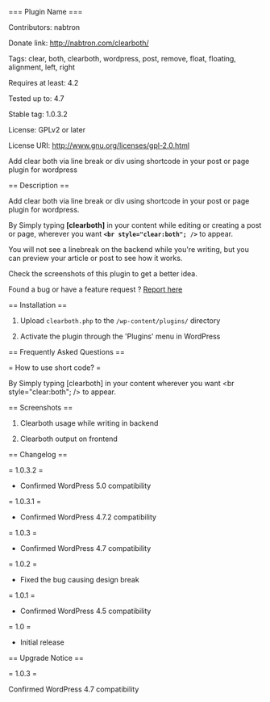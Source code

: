 === Plugin Name ===

Contributors: nabtron

Donate link: http://nabtron.com/clearboth/

Tags: clear, both, clearboth, wordpress, post, remove, float, floating, alignment, left, right

Requires at least: 4.2

Tested up to: 4.7

Stable tag: 1.0.3.2

License: GPLv2 or later

License URI: http://www.gnu.org/licenses/gpl-2.0.html

Add clear both via line break or div using shortcode in your post or page plugin for wordpress

== Description ==

Add clear both via line break or div using shortcode in your post or page plugin for wordpress.

By Simply typing <strong>[clearboth]</strong> in your content while editing or creating a post or page, wherever you want <strong><code>&lt;br style="clear:both"; /&gt;</code></strong> to appear.

You will not see a linebreak on the backend while you're writing, but you can preview your article or post to see how it works. 

Check the screenshots of this plugin to get a better idea.

Found a bug or have a feature request ? <a href="http://nabtron.com/clearboth/">Report here</a>

== Installation ==

1. Upload `clearboth.php` to the `/wp-content/plugins/` directory

2. Activate the plugin through the 'Plugins' menu in WordPress

== Frequently Asked Questions ==

= How to use short code? =

By Simply typing [clearboth] in your content wherever you want <br style="clear:both"; /> to appear.

== Screenshots ==

1. Clearboth usage while writing in backend

2. Clearboth output on frontend

== Changelog ==

= 1.0.3.2 =

* Confirmed WordPress 5.0 compatibility

= 1.0.3.1 =

* Confirmed WordPress 4.7.2 compatibility

= 1.0.3 =

* Confirmed WordPress 4.7 compatibility

= 1.0.2 =

* Fixed the bug causing design break

= 1.0.1 =

* Confirmed WordPress 4.5 compatibility

= 1.0 =

* Initial release

== Upgrade Notice ==

= 1.0.3 =

Confirmed WordPress 4.7 compatibility
